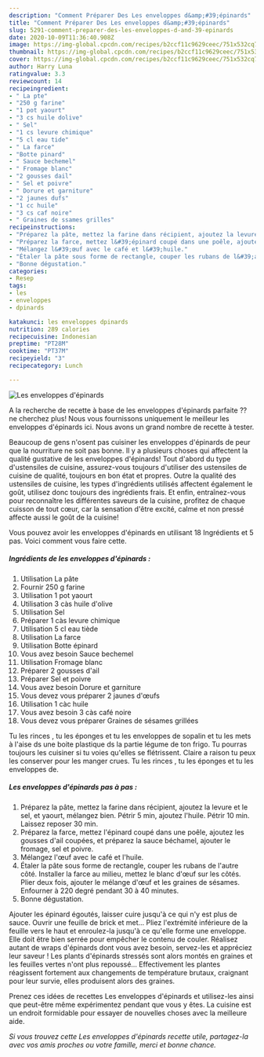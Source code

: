 ```yaml
---
description: "Comment Préparer Des Les enveloppes d&amp;#39;épinards"
title: "Comment Préparer Des Les enveloppes d&amp;#39;épinards"
slug: 5291-comment-preparer-des-les-enveloppes-d-and-39-epinards
date: 2020-10-09T11:36:40.908Z
image: https://img-global.cpcdn.com/recipes/b2ccf11c9629ceec/751x532cq70/les-enveloppes-depinards-photo-principale-de-la-recette.jpg
thumbnail: https://img-global.cpcdn.com/recipes/b2ccf11c9629ceec/751x532cq70/les-enveloppes-depinards-photo-principale-de-la-recette.jpg
cover: https://img-global.cpcdn.com/recipes/b2ccf11c9629ceec/751x532cq70/les-enveloppes-depinards-photo-principale-de-la-recette.jpg
author: Harry Luna
ratingvalue: 3.3
reviewcount: 14
recipeingredient:
- " La pte"
- "250 g farine"
- "1 pot yaourt"
- "3 cs huile dolive"
- " Sel"
- "1 cs levure chimique"
- "5 cl eau tide"
- " La farce"
- "Botte pinard"
- " Sauce bechemel"
- " Fromage blanc"
- "2 gousses dail"
- " Sel et poivre"
- " Dorure et garniture"
- "2 jaunes dufs"
- "1 cc huile"
- "3 cs caf noire"
- " Graines de ssames grilles"
recipeinstructions:
- "Préparez la pâte, mettez la farine dans récipient, ajoutez la levure et le sel, et yaourt, mélangez bien. Pétrir 5 min, ajoutez l&#39;huile. Pétrir 10 min. Laissez reposer 30 min."
- "Préparez la farce, mettez l&#39;épinard coupé dans une poêle, ajoutez les gousses d&#39;ail coupées, et préparez la sauce béchamel, ajouter le fromage, sel et poivre."
- "Mélangez l&#39;œuf avec le café et l&#39;huile."
- "Étaler la pâte sous forme de rectangle, couper les rubans de l&#39;autre côté. Installer la farce au milieu, mettez le blanc d&#39;œuf sur les côtés. Plier deux fois, ajouter le mélange d&#39;œuf et les graines de sésames. Enfourner à 220 degré pendant 30 à 40 minutes."
- "Bonne dégustation."
categories:
- Resep
tags:
- les
- enveloppes
- dpinards

katakunci: les enveloppes dpinards 
nutrition: 289 calories
recipecuisine: Indonesian
preptime: "PT28M"
cooktime: "PT37M"
recipeyield: "3"
recipecategory: Lunch

---
```



![Les enveloppes d&#39;épinards](https://img-global.cpcdn.com/recipes/b2ccf11c9629ceec/751x532cq70/les-enveloppes-depinards-photo-principale-de-la-recette.jpg)

A la recherche de recette à base de les enveloppes d&#39;épinards parfaite ?? ne cherchez plus! Nous vous fournissons uniquement le meilleur les enveloppes d&#39;épinards ici. Nous avons un grand nombre de recette à tester.

Beaucoup de gens n'osent pas cuisiner les enveloppes d&#39;épinards de peur que la nourriture ne soit pas bonne. Il y a plusieurs choses qui affectent la qualité gustative de les enveloppes d&#39;épinards! Tout d'abord du type d'ustensiles de cuisine, assurez-vous toujours d'utiliser des ustensiles de cuisine de qualité, toujours en bon état et propres. Outre la qualité des ustensiles de cuisine, les types d'ingrédients utilisés affectent également le goût, utilisez donc toujours des ingrédients frais. Et enfin, entraînez-vous pour reconnaître les différentes saveurs de la cuisine, profitez de chaque cuisson de tout cœur, car la sensation d'être excité, calme et non pressé affecte aussi le goût de la cuisine!

<!--inarticleads1-->

Vous pouvez avoir les enveloppes d&#39;épinards en utilisant 18 Ingrédients et 5 pas. Voici comment vous faire cette.

##### Ingrédients de les enveloppes d&#39;épinards :

1. Utilisation  La pâte
1. Fournir 250 g farine
1. Utilisation 1 pot yaourt
1. Utilisation 3 càs huile d&#39;olive
1. Utilisation  Sel
1. Préparer 1 càs levure chimique
1. Utilisation 5 cl eau tiède
1. Utilisation  La farce
1. Utilisation Botte épinard
1. Vous avez besoin  Sauce bechemel
1. Utilisation  Fromage blanc
1. Préparer 2 gousses d&#39;ail
1. Préparer  Sel et poivre
1. Vous avez besoin  Dorure et garniture
1. Vous devez vous préparer 2 jaunes d&#39;œufs
1. Utilisation 1 càc huile
1. Vous avez besoin 3 càs café noire
1. Vous devez vous préparer  Graines de sésames grillées


Tu les rinces , tu les éponges et tu les enveloppes de sopalin et tu les mets à l&#39;aise ds une boite plastique ds la partie légume de ton frigo. Tu pourras toujours les cuisiner si tu voies qu&#39;elles se flétrissent. Claire a raison tu peux les conserver pour les manger crues. Tu les rinces , tu les éponges et tu les enveloppes de. 

<!--inarticleads2-->

##### Les enveloppes d&#39;épinards pas à pas :

1. Préparez la pâte, mettez la farine dans récipient, ajoutez la levure et le sel, et yaourt, mélangez bien. Pétrir 5 min, ajoutez l&#39;huile. Pétrir 10 min. Laissez reposer 30 min.
1. Préparez la farce, mettez l&#39;épinard coupé dans une poêle, ajoutez les gousses d&#39;ail coupées, et préparez la sauce béchamel, ajouter le fromage, sel et poivre.
1. Mélangez l&#39;œuf avec le café et l&#39;huile.
1. Étaler la pâte sous forme de rectangle, couper les rubans de l&#39;autre côté. Installer la farce au milieu, mettez le blanc d&#39;œuf sur les côtés. Plier deux fois, ajouter le mélange d&#39;œuf et les graines de sésames. Enfourner à 220 degré pendant 30 à 40 minutes.
1. Bonne dégustation.


Ajouter les épinard égoutés, laisser cuire jusqu&#39;à ce qui n&#39;y est plus de sauce. Ouvrir une feuille de brick et met… Pliez l&#39;extrémité inférieure de la feuille vers le haut et enroulez-la jusqu&#39;à ce qu&#39;elle forme une enveloppe. Elle doit être bien serrée pour empêcher le contenu de couler. Réalisez autant de wraps d&#39;épinards dont vous avez besoin, servez-les et appréciez leur saveur ! Les plants d&#39;épinards stressés sont alors montés en graines et les feuilles vertes n&#39;ont plus repoussé… Effectivement les plantes réagissent fortement aux changements de température brutaux, craignant pour leur survie, elles produisent alors des graines. 

<!--inarticleads1-->

<p>
Prenez ces idées de recettes Les enveloppes d&#39;épinards et utilisez-les ainsi que peut-être même expérimentez pendant que vous y êtes. La cuisine est un endroit formidable pour essayer de nouvelles choses avec la meilleure aide.
</p>

<p>
<i>Si vous trouvez cette Les enveloppes d&#39;épinards recette utile, partagez-la avec vos amis proches ou votre famille, merci et bonne chance.</i>
</p>
